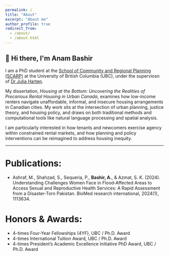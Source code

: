 ```yaml
---
permalink: /
title: "About"
excerpt: "About me"
author_profile: true
redirect_from: 
  - /about/
  - /about.html
---
```


👋 Hi there, I'm **Anam Bashir**
---
I am a PhD student at the [School of Community and Regional Planning (SCARP)](https://scarp.ubc.ca/) at the University of British Columbia (UBC), under the superviosn of [Dr Julia Harten](https://scarp.ubc.ca/directory/julia-harten).  

My dissertation, *Housing at the Bottom: Uncovering the Realities of Precarious Rental Housing in Urban Canada*, examines how low-income renters navigate unaffordable, informal, and insecure housing arrangements in Canadian cities. My work sits at the intersection of urban planning, justice theory, and housing policy, and draws on both traditional methods and computational tools like natural language processing and spatial analysis.  

I am particularly interested in how tenants and newcomers exercise agency within constrained rental markets, and how planning and policy interventions can be reimagined to address housing inequity.

---

# Publications:

* Ashraf, M., Shahzad, S., Sequeria, P., **Bashir, A.**, & Azmat, S. K. (2024). Understanding Challenges Women Face in Flood‐Affected Areas to Access Sexual and Reproductive Health Services: A Rapid Assessment from a Disaster‐Torn Pakistan. BioMed research international, 2024(1), 1113634.



# Honors & Awards:
* 4-times Four-Year Fellowships (4YF), UBC / Ph.D. Award 
* 4-times International Tuition Award, UBC / Ph.D. Award 
* 4-times President’s Academic Excellence Initiative PhD Award, UBC / Ph.D. Award 

